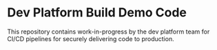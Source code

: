 # Dev Platform Build Demo Code

This repository contains work-in-progress by the dev platform team for CI/CD pipelines for securely delivering code to production.

